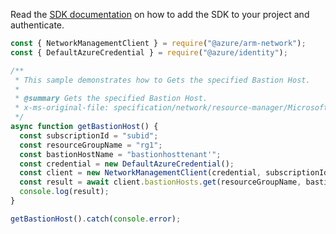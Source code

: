 Read the [SDK documentation](https://github.com/Azure/azure-sdk-for-js/blob/%40azure%2Farm-network_28.0.0/sdk/network/arm-network/README.md) on how to add the SDK to your project and authenticate.

```javascript
const { NetworkManagementClient } = require("@azure/arm-network");
const { DefaultAzureCredential } = require("@azure/identity");

/**
 * This sample demonstrates how to Gets the specified Bastion Host.
 *
 * @summary Gets the specified Bastion Host.
 * x-ms-original-file: specification/network/resource-manager/Microsoft.Network/stable/2021-08-01/examples/BastionHostGet.json
 */
async function getBastionHost() {
  const subscriptionId = "subid";
  const resourceGroupName = "rg1";
  const bastionHostName = "bastionhosttenant'";
  const credential = new DefaultAzureCredential();
  const client = new NetworkManagementClient(credential, subscriptionId);
  const result = await client.bastionHosts.get(resourceGroupName, bastionHostName);
  console.log(result);
}

getBastionHost().catch(console.error);
```
